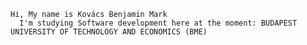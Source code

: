     Hi, My name is Kovács Benjamin Mark
      I'm studying Software development here at the moment: BUDAPEST UNIVERSITY OF TECHNOLOGY AND ECONOMICS (BME)

<!---
doki050/doki050 is a ✨ special ✨ repository because its `README.md` (this file) appears on your GitHub profile.
You can click the Preview link to take a look at your changes.
--->
